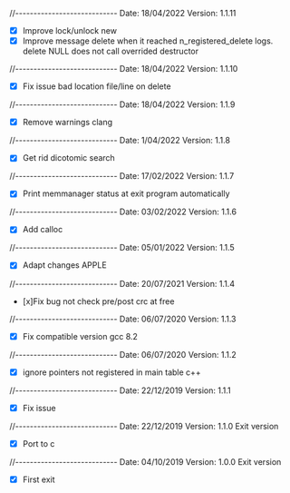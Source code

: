 //----------------------------
Date: 18/04/2022
Version: 1.1.11

 -[x] Improve lock/unlock new
 -[x] Improve message delete when it reached n_registered_delete logs. delete NULL does not call overrided destructor

//----------------------------
Date: 18/04/2022
Version: 1.1.10

- [x] Fix issue bad location file/line on delete

//----------------------------
Date: 18/04/2022
Version: 1.1.9

- [x] Remove warnings clang

//----------------------------
Date: 1/04/2022
Version: 1.1.8

- [x] Get rid dicotomic search

//----------------------------
Date: 17/02/2022
Version: 1.1.7

- [x] Print memmanager status at exit program automatically

//----------------------------
Date: 03/02/2022
Version: 1.1.6

- [x] Add calloc

//----------------------------
Date: 05/01/2022
Version: 1.1.5

- [x] Adapt changes APPLE

//----------------------------
Date: 20/07/2021
Version: 1.1.4

- [x]Fix bug not check pre/post crc at free

//----------------------------
Date: 06/07/2020
Version: 1.1.3

- [x] Fix compatible version gcc 8.2

//----------------------------
Date: 06/07/2020
Version: 1.1.2

- [x] ignore pointers not registered in main table  c++

//----------------------------
Date: 22/12/2019
Version: 1.1.1

- [x] Fix issue

//----------------------------
Date: 22/12/2019
Version: 1.1.0
Exit version

- [x] Port to c

//----------------------------
Date: 04/10/2019
Version: 1.0.0
Exit version

- [x] First exit